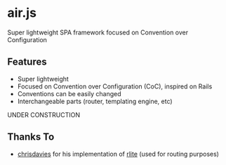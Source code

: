 air.js
======

Super lightweight SPA framework focused on Convention over Configuration

## Features

- Super lightweight
- Focused on Convention over Configuration (CoC), inspired on Rails
- Conventions can be easily changed
- Interchangeable parts (router, templating engine, etc)

UNDER CONSTRUCTION

## Thanks To

- [chrisdavies](https://github.com/chrisdavies/) for his implementation of [rlite](https://github.com/chrisdavies/rlite) (used for routing purposes)